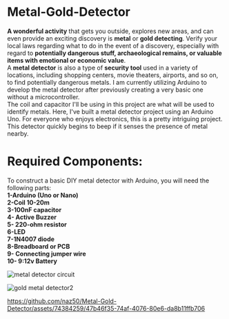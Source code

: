 # Metal-Gold-Detector
**A wonderful activity** that gets you outside, explores new areas, and can even provide an exciting discovery is **metal** or **gold detecting**. Verify your local laws regarding what to do in the event of a discovery, especially with regard to **potentially dangerous stuff, archaeological remains, or valuable items with emotional or economic value**.
<br /> A **metal detector** is also a type of **security tool** used in a variety of locations, including shopping centers, movie theaters, airports, and so on, to find potentially dangerous metals. I am currently utilizing Arduino to develop the metal detector after previously creating a very basic one without a microcontroller. <br /> The coil and capacitor I'll be using in this project are what will be used to identify metals. Here, I've built a metal detector project using an Arduino Uno. For everyone who enjoys electronics, this is a pretty intriguing project. <br />This detector quickly begins to beep if it senses the presence of metal nearby.
# Required Components: 
To construct a basic DIY metal detector with Arduino, you will need the following parts:<br />
**1-Arduino (Uno or Nano)<br />
2-Coil 10-20m <br />
3-100nF capacitor<br />
4- Active Buzzer<br />
5- 220-ohm resistor<br />
6-LED<br />
7-1N4007 diode<br />
8-Breadboard or PCB<br />
9- Connecting jumper wire<br />
10- 9:12v Battery <br />**


![metal detector circuit](https://github.com/naz50/Metal-Gold-Detector/assets/74384259/99b27845-f95c-42a1-83cf-890d3d23f9c6)


![gold metal detector2](https://github.com/naz50/Metal-Gold-Detector/assets/74384259/293cee13-f5df-47e7-82cb-98f34e1c41bc)


https://github.com/naz50/Metal-Gold-Detector/assets/74384259/47b46f35-74af-4076-80e6-da8b11ffb706

